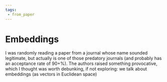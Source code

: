 ```yaml
---
tags:
 - from_paper
---
```


# Embeddings

I was randomly reading a paper from a journal whose name sounded legitimate, but actually is one of those predatory journals (and probably has an acceptance rate of 90+%). The authors raised something provocative, which I thought was worth debunking, if not exploring: we talk about embeddings (as vectors in Euclidean space)